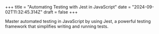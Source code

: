 +++
title = "Automating Testing with Jest in JavaScript"
date = "2024-09-02T11:32:45.314Z"
draft = false
+++

  Master automated testing in JavaScript by using Jest, a powerful testing framework that simplifies writing and running tests.
        